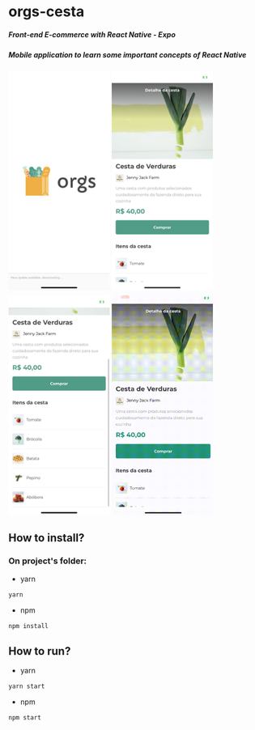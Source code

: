 # orgs-cesta
##### Front-end E-commerce with React Native - Expo
##### Mobile application to learn some important concepts of React Native

<img src='./assets/screen/splash.jpg' style="width:200px;"/> <img src='./assets/screen/app-screen.png' style="width:200px;"/> <img src='./assets/screen/list-screen.jpg' style="width:200px;"/> <img src='./assets/screen/gif.gif' style="width:200px;"/>

## How to install?

### On project's folder:

- yarn

```sh
yarn
```

- npm

```sh
npm install
```

## How to run?

- yarn

```sh
yarn start
```

- npm

```sh
npm start
```

